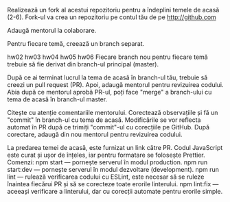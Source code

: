 Realizează un fork al acestui repozitoriu pentru a îndeplini temele de acasă (2-6). Fork-ul va crea un repozitoriu pe contul tău de pe http://github.com

Adaugă mentorul la colaborare.

Pentru fiecare temă, creează un branch separat.

hw02
hw03
hw04
hw05
hw06
Fiecare branch nou pentru fiecare temă trebuie să fie derivat din branch-ul principal (master).

După ce ai terminat lucrul la tema de acasă în branch-ul tău, trebuie să creezi un pull request (PR). Apoi, adaugă mentorul pentru revizuirea codului. Abia după ce mentorul aprobă PR-ul, poți face "merge" a branch-ului cu tema de acasă în branch-ul master.

Citește cu atenție comentariile mentorului. Corectează observațiile și fă un "commit" în branch-ul cu tema de acasă. Modificările se vor reflecta automat în PR după ce trimiți "commit"-ul cu corecțiile pe GitHub. După corectare, adaugă din nou mentorul pentru revizuirea codului.

La predarea temei de acasă, este furnizat un link către PR.
Codul JavaScript este curat și ușor de înțeles, iar pentru formatare se folosește Prettier.
Comenzi:
npm start — pornește serverul în modul production.
npm run start:dev — pornește serverul în modul dezvoltare (development).
npm run lint — rulează verificarea codului cu ESLint, este necesar să se ruleze înaintea fiecărui PR și să se corecteze toate erorile linterului.
npm lint:fix — aceeași verificare a linterului, dar cu corecții automate pentru erorile simple.
